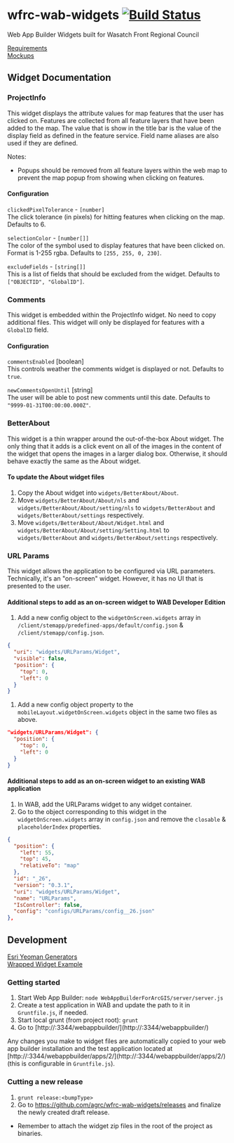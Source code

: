 # wfrc-wab-widgets [![Build Status](https://travis-ci.com/agrc/wfrc-wab-widgets.svg?branch=master)](https://travis-ci.com/agrc/wfrc-wab-widgets)
Web App Builder Widgets built for Wasatch Front Regional Council

[Requirements](https://docs.google.com/document/d/1h_7FTRrov3WgGAcQXJFpw87Adz9oFyiwgOkJOsYnqLw/edit)  
[Mockups](https://docs.google.com/presentation/d/1gkYFpZ-4EedxJpL895hKCi5OjegASWdz1YrS2kAYN6Y/edit?ts=5b9195cc#slide=id.p)

## Widget Documentation
### ProjectInfo
This widget displays the attribute values for map features that the user has clicked on. Features are collected from all feature layers that have been added to the map. The value that is show in the title bar is the value of the display field as defined in the feature service. Field name aliases are also used if they are defined.

Notes:  
* Popups should be removed from all feature layers within the web map to prevent the map popup from showing when clicking on features.

#### Configuration
`clickedPixelTolerance` - `[number]`  
The click tolerance (in pixels) for hitting features when clicking on the map. Defaults to 6.

`selectionColor` - `[number[]]`  
The color of the symbol used to display features that have been clicked on. Format is 1-255 rgba. Defaults to `[255, 255, 0, 230]`.

`excludeFields` - `[string[]]`  
This is a list of fields that should be excluded from the widget. Defaults to `["OBJECTID", "GlobalID"]`.

### Comments
This widget is embedded within the ProjectInfo widget. No need to copy additional files. This widget will only be displayed for features with a `GlobalID` field.

#### Configuration
`commentsEnabled` [boolean]  
This controls weather the comments widget is displayed or not. Defaults to `true`.

`newCommentsOpenUntil` [string]  
The user will be able to post new comments until this date. Defaults to `"9999-01-31T00:00:00.000Z"`.

### BetterAbout
This widget is a thin wrapper around the out-of-the-box About widget. The only thing that it adds is a click event on all of the images in the content of the widget that opens the images in a larger dialog box. Otherwise, it should behave exactly the same as the About widget.

#### To update the About widget files
1. Copy the About widget into `widgets/BetterAbout/About`.
1. Move `widgets/BetterAbout/About/nls` and `widgets/BetterAbout/About/setting/nls` to `widgets/BetterAbout` and `widgets/BetterAbout/settings` respectively.
1. Move `widgets/BetterAbout/About/Widget.html` and `widgets/BetterAbout/About/setting/Setting.html` to `widgets/BetterAbout` and `widgets/BetterAbout/settings` respectively.

### URL Params
This widget allows the application to be configured via URL parameters. Technically, it's an "on-screen" widget. However, it has no UI that is presented to the user.

#### Additional steps to add as an on-screen widget to WAB Developer Edition
1. Add a new config object to the `widgetOnScreen.widgets` array in `/client/stemapp/predefined-apps/default/config.json` & `/client/stemapp/config.json`.
  ```json
  {
    "uri": "widgets/URLParams/Widget",
    "visible": false,
    "position": {
      "top": 0,
      "left": 0
    }
  }
  ```
1. Add a new config object property to the `mobileLayout.widgetOnScreen.widgets` object in the same two files as above.
  ```json
  "widgets/URLParams/Widget": {
    "position": {
      "top": 0,
      "left": 0
    }
  }
  ```

#### Additional steps to add as an on-screen widget to an existing WAB application
1. In WAB, add the URLParams widget to any widget container.
1. Go to the object corresponding to this widget in the `widgetOnScreen.widgets` array in `config.json` and remove the `closable` & `placeholderIndex` properties.
  ```json
  {
    "position": {
      "left": 55,
      "top": 45,
      "relativeTo": "map"
    },
    "id": "_26",
    "version": "0.3.1",
    "uri": "widgets/URLParams/Widget",
    "name": "URLParams",
    "IsController": false,
    "config": "configs/URLParams/config__26.json"
  },
  ```


## Development
[Esri Yeoman Generators](https://github.com/Esri/generator-esri-appbuilder-js)  
[Wrapped Widget Example](https://github.com/gbochenek/wab-test-example)

### Getting started
1. Start Web App Builder: `node WebAppBuilderForArcGIS/server/server.js`
1. Create a test application in WAB and update the path to it in `Gruntfile.js`, if needed.
1. Start local grunt (from project root): `grunt`
1. Go to [http://<your machine name>:3344/webappbuilder/](http://<your machine name>:3344/webappbuilder/)

Any changes you make to widget files are automatically copied to your web app builder installation and the test application located at [http://<your machine name>:3344/webappbuilder/apps/2/](http://<your machine name>:3344/webappbuilder/apps/2/) (this is configurable in `Gruntfile.js`).

### Cutting a new release
1. `grunt release:<bumpType>`
1. Go to https://github.com/agrc/wfrc-wab-widgets/releases and finalize the newly created draft release.
  - Remember to attach the widget zip files in the root of the project as binaries.
